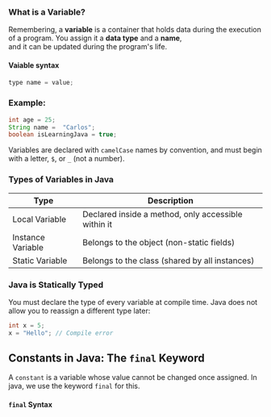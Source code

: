 

### What is a Variable?

Remembering, a **variable** is a container that holds data during the execution of a program. You assign it a **data type** and a **name**,  
and it can be updated during the program's life.

#### Vaiable syntax

```java
type name = value;
```
### Example:

```java
int age = 25;
String name =  "Carlos";
boolean isLearningJava = true;
```
Variables are declared with `camelCase` names by convention, and must begin with a letter, `$`, or `_` (not a number).

### Types of Variables in Java

|  Type            |  Description                                           |
|------------------|--------------------------------------------------------|
|  Local Variable  |  	Declared inside a method, only accessible within it |
|  Instance Variable|  Belongs to the object (non-static fields)            |
|  Static Variable |    	Belongs to the class (shared by all instances)    |

### Java is Statically Typed

You must declare the type of every variable at compile time. Java does not allow you to reassign a different type later:

```java
int x = 5;
x = "Hello"; // Compile error
```

## Constants in Java: The `final` Keyword

A `constant` is a variable whose value cannot be changed once assigned. In java, we use the keyword `final` for this.

#### `final` Syntax 
